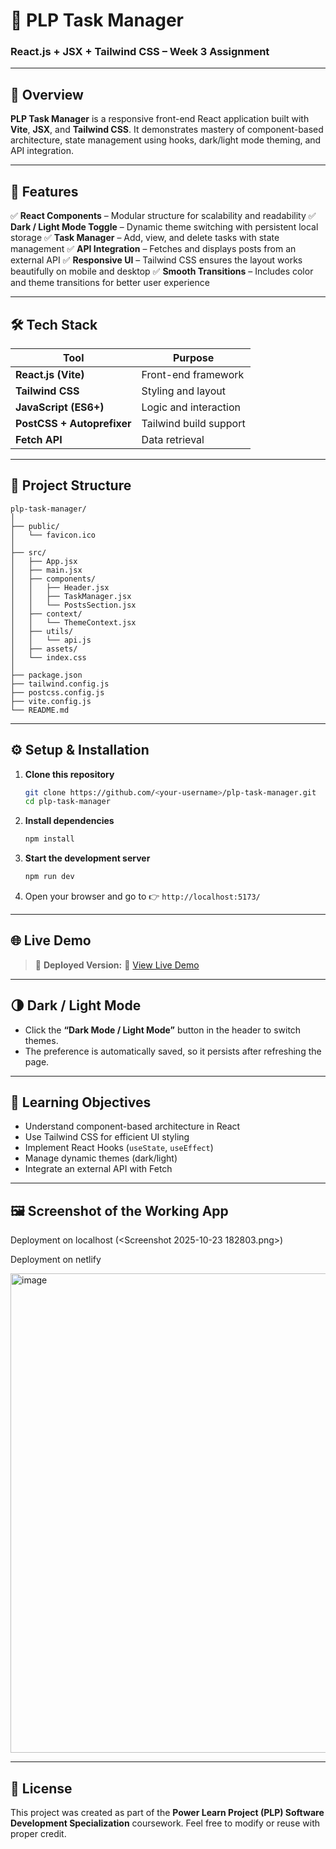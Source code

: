 # 🎨 PLP Task Manager

### React.js + JSX + Tailwind CSS – Week 3 Assignment

---

## 🚀 Overview

**PLP Task Manager** is a responsive front-end React application built with **Vite**, **JSX**, and **Tailwind CSS**.
It demonstrates mastery of component-based architecture, state management using hooks, dark/light mode theming, and API integration.

---

## 🧩 Features

✅ **React Components** – Modular structure for scalability and readability
✅ **Dark / Light Mode Toggle** – Dynamic theme switching with persistent local storage
✅ **Task Manager** – Add, view, and delete tasks with state management
✅ **API Integration** – Fetches and displays posts from an external API
✅ **Responsive UI** – Tailwind CSS ensures the layout works beautifully on mobile and desktop
✅ **Smooth Transitions** – Includes color and theme transitions for better user experience

---

## 🛠️ Tech Stack

| Tool                       | Purpose                |
| -------------------------- | ---------------------- |
| **React.js (Vite)**        | Front-end framework    |
| **Tailwind CSS**           | Styling and layout     |
| **JavaScript (ES6+)**      | Logic and interaction  |
| **PostCSS + Autoprefixer** | Tailwind build support |
| **Fetch API**              | Data retrieval         |

---

## 📂 Project Structure

```
plp-task-manager/
│
├── public/
│   └── favicon.ico
│
├── src/
│   ├── App.jsx
│   ├── main.jsx
│   ├── components/
│   │   ├── Header.jsx
│   │   ├── TaskManager.jsx
│   │   └── PostsSection.jsx
│   ├── context/
│   │   └── ThemeContext.jsx
│   ├── utils/
│   │   └── api.js
│   ├── assets/
│   └── index.css
│
├── package.json
├── tailwind.config.js
├── postcss.config.js
├── vite.config.js
└── README.md
```

---

## ⚙️ Setup & Installation

1. **Clone this repository**

   ```bash
   git clone https://github.com/<your-username>/plp-task-manager.git
   cd plp-task-manager
   ```

2. **Install dependencies**

   ```bash
   npm install
   ```

3. **Start the development server**

   ```bash
   npm run dev
   ```

4. Open your browser and go to
   👉 `http://localhost:5173/`

---

## 🌐 Live Demo

> 🎯 **Deployed Version:**
> 🔗 [View Live Demo](https://plpreactapp.netlify.app/)

---

## 🌗 Dark / Light Mode

- Click the **“Dark Mode / Light Mode”** button in the header to switch themes.
- The preference is automatically saved, so it persists after refreshing the page.

---

## 🧠 Learning Objectives

- Understand component-based architecture in React
- Use Tailwind CSS for efficient UI styling
- Implement React Hooks (`useState`, `useEffect`)
- Manage dynamic themes (dark/light)
- Integrate an external API with Fetch

---

## 🖼️ Screenshot of the Working App

Deployment on localhost
(<Screenshot 2025-10-23 182803.png>)

Deployment on netlify

<img width="1365" height="767" alt="image" src="https://github.com/user-attachments/assets/502aecee-e1d1-4930-8c80-e051d3d35896" />


---

## 📜 License

This project was created as part of the **Power Learn Project (PLP) Software Development Specialization** coursework.
Feel free to modify or reuse with proper credit.
